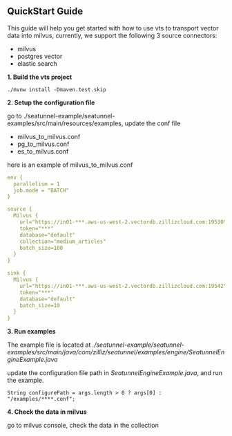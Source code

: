## QuickStart Guide
This guide will help you get started with how to use vts to transport vector data into milvus, currently, we support the following 3 source connectors:
- milvus
- postgres vector
- elastic search

**1. Build the vts project**
```shell
./mvnw install -Dmaven.test.skip
```
**2. Setup the configuration file**

go to ./seatunnel-example/seatunnel-examples/src/main/resources/examples, update the conf file
   - milvus_to_milvus.conf
   - pg_to_milvus.conf
   - es_to_milvus.conf

here is an example of milvus_to_milvus.conf
```yaml
env {
  parallelism = 1
  job.mode = "BATCH"
}

source {
  Milvus {
    url="https://in01-***.aws-us-west-2.vectordb.zillizcloud.com:19530"
    token="***"
    database="default"
    collection="medium_articles"
    batch_size=100
  }
}

sink {
  Milvus {
    url="https://in01-***.aws-us-west-2.vectordb.zillizcloud.com:19542"
    token="***"
    database="default"
    batch_size=10
  }
}
```
**3. Run examples**

The example file is located at
 _./seatunnel-example/seatunnel-examples/src/main/java/com/zilliz/seatunnel/examples/engine/SeatunnelEngineExample.java_

update the configuration file path in _SeatunnelEngineExample.java_, and run the example.
```shell
String configurePath = args.length > 0 ? args[0] : "/examples/****.conf";
```
**4. Check the data in milvus**

go to milvus console, check the data in the collection
   